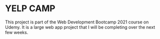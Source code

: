 # YELP CAMP
This project is part of the Web Development Bootcamp 2021 course on Udemy. 
It is a large web app project that I will be completing over the next few weeks.
